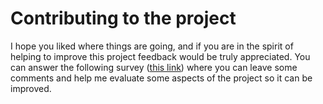# Contributing to the project

I hope you liked where things are going, and if you are in the spirit of helping to improve this project feedback would be truly appreciated. You can answer the following survey ([this link](https://forms.gle/m2h7v2wkjwFTpUrP7)) where you can leave some comments and help me evaluate some aspects of the project so it can be improved.
